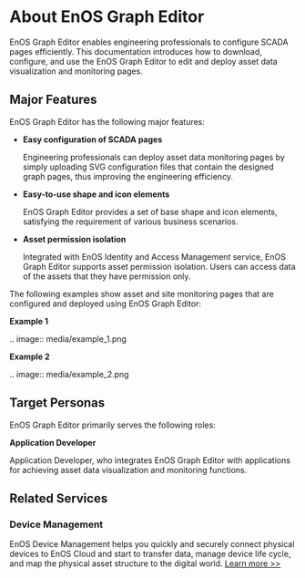 # About EnOS Graph Editor

EnOS Graph Editor enables engineering professionals to configure SCADA pages efficiently. This documentation introduces how to download, configure, and use the EnOS Graph Editor to
edit and deploy asset data visualization and monitoring pages.

## Major Features

EnOS Graph Editor has the following major features:

- **Easy configuration of SCADA pages**

    Engineering professionals can deploy asset data monitoring pages by simply uploading SVG configuration files that contain the designed graph pages, thus improving the engineering efficiency. 

- **Easy-to-use shape and icon elements**

    EnOS Graph Editor provides a set of base shape and icon elements, satisfying the requirement of various business scenarios.

- **Asset permission isolation**

    Integrated with EnOS Identity and Access Management service, EnOS Graph Editor supports asset permission isolation. Users can access data of the assets that they have permission only.

The following examples show asset and site monitoring pages that are configured and deployed using EnOS Graph Editor:

**Example 1**

.. image:: media/example_1.png

**Example 2**

.. image:: media/example_2.png

## Target Personas

EnOS Graph Editor primarily serves the following roles:

**Application Developer**

Application Developer, who integrates EnOS Graph Editor with applications for achieving asset data visualization and monitoring functions.

## Related Services

### Device Management

EnOS Device Management helps you quickly and securely connect physical devices to EnOS Cloud and start to transfer data, manage device life cycle, and map the physical asset structure to the digital world. [Learn more >>](/docs/device-connection/en/2.0.9/device_management_overview.html)
